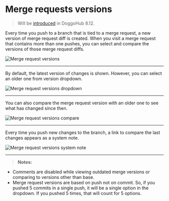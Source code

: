 # Merge requests versions

> Will be [introduced][ce-5467] in DoggoHub 8.12.

Every time you push to a branch that is tied to a merge request, a new version
of merge request diff is created. When you visit a merge request that contains
more than one pushes, you can select and compare the versions of those merge
request diffs.

![Merge request versions](img/versions.png)

---

By default, the latest version of changes is shown. However, you
can select an older one from version dropdown.

![Merge request versions dropdown](img/versions_dropdown.png)

---

You can also compare the merge request version with an older one to see what has
changed since then.

![Merge request versions compare](img/versions_compare.png)

---

Every time you push new changes to the branch, a link to compare the last
changes appears as a system note.

![Merge request versions system note](img/versions_system_note.png)

---

>**Notes:**
- Comments are disabled while viewing outdated merge versions or comparing to
  versions other than base.
- Merge request versions are based on push not on commit. So, if you pushed 5
  commits in a single push, it will be a single option in the dropdown. If you
  pushed 5 times, that will count for 5 options.

[ce-5467]: https://doggohub.com/doggohub-org/doggohub-ce/merge_requests/5467
